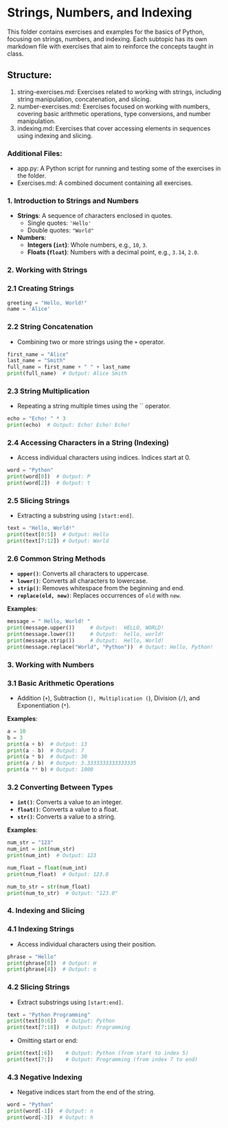 # Strings, Numbers, and Indexing



This folder contains exercises and examples for the basics of Python, focusing on strings, numbers, and indexing. Each subtopic has its own markdown file with exercises that aim to reinforce the concepts taught in class.

## Structure:
1. string-exercises.md: Exercises related to working with strings, including string manipulation, concatenation, and slicing.
2. number-exercises.md: Exercises focused on working with numbers, covering basic arithmetic operations, type conversions, and number manipulation.
3. indexing.md: Exercises that cover accessing elements in sequences using indexing and slicing.
### Additional Files:
- app.py: A Python script for running and testing some of the exercises in the folder.
- Exercises.md: A combined document containing all exercises.


### **1. Introduction to Strings and Numbers**

- **Strings**: A sequence of characters enclosed in quotes.
    - Single quotes: `'Hello'`
    - Double quotes: `"World"`
- **Numbers**:
    - **Integers (`int`)**: Whole numbers, e.g., `10`, `3`.
    - **Floats (`float`)**: Numbers with a decimal point, e.g., `3.14`, `2.0`.

### **2. Working with Strings**

### **2.1 Creating Strings**

```python
greeting = "Hello, World!"
name = 'Alice'

```

### **2.2 String Concatenation**

- Combining two or more strings using the `+` operator.

```python
first_name = "Alice"
last_name = "Smith"
full_name = first_name + " " + last_name
print(full_name)  # Output: Alice Smith

```

### **2.3 String Multiplication**

- Repeating a string multiple times using the `` operator.

```python
echo = "Echo! " * 3
print(echo)  # Output: Echo! Echo! Echo!

```

### **2.4 Accessing Characters in a String (Indexing)**

- Access individual characters using indices. Indices start at 0.

```python
word = "Python"
print(word[0])  # Output: P
print(word[2])  # Output: t

```

### **2.5 Slicing Strings**

- Extracting a substring using `[start:end]`.

```python
text = "Hello, World!"
print(text[0:5])  # Output: Hello
print(text[7:12]) # Output: World

```

### **2.6 Common String Methods**

- **`upper()`**: Converts all characters to uppercase.
- **`lower()`**: Converts all characters to lowercase.
- **`strip()`**: Removes whitespace from the beginning and end.
- **`replace(old, new)`**: Replaces occurrences of `old` with `new`.

**Examples**:

```python
message = " Hello, World! "
print(message.upper())     # Output:  HELLO, WORLD!
print(message.lower())     # Output:  hello, world!
print(message.strip())     # Output:  Hello, World!
print(message.replace("World", "Python"))  # Output: Hello, Python!

```

### **3. Working with Numbers**

### **3.1 Basic Arithmetic Operations**

- Addition (`+`), Subtraction (``), Multiplication (``), Division (`/`), and Exponentiation (`*`).

**Examples**:

```python
a = 10
b = 3
print(a + b)  # Output: 13
print(a - b)  # Output: 7
print(a * b)  # Output: 30
print(a / b)  # Output: 3.3333333333333335
print(a ** b) # Output: 1000

```

### **3.2 Converting Between Types**

- **`int()`**: Converts a value to an integer.
- **`float()`**: Converts a value to a float.
- **`str()`**: Converts a value to a string.

**Examples**:

```python
num_str = "123"
num_int = int(num_str)
print(num_int)  # Output: 123

num_float = float(num_int)
print(num_float)  # Output: 123.0

num_to_str = str(num_float)
print(num_to_str)  # Output: "123.0"

```

### **4. Indexing and Slicing**

### **4.1 Indexing Strings**

- Access individual characters using their position.

```python
phrase = "Hello"
print(phrase[0])  # Output: H
print(phrase[4])  # Output: o

```

### **4.2 Slicing Strings**

- Extract substrings using `[start:end]`.

```python
text = "Python Programming"
print(text[0:6])   # Output: Python
print(text[7:18])  # Output: Programming

```

- Omitting start or end:

```python
print(text[:6])    # Output: Python (from start to index 5)
print(text[7:])    # Output: Programming (from index 7 to end)

```

### **4.3 Negative Indexing**

- Negative indices start from the end of the string.

```python
word = "Python"
print(word[-1])  # Output: n
print(word[-3])  # Output: h

```
